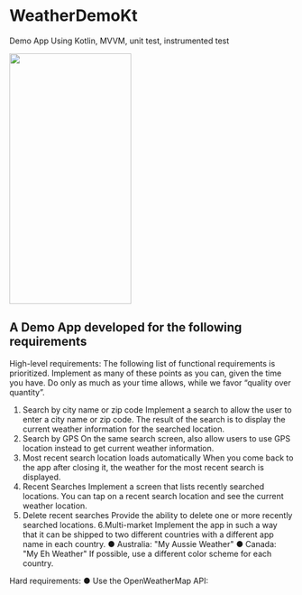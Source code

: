 # WeatherDemoKt
Demo App Using Kotlin, MVVM, unit test, instrumented test


<img src="https://github.com/HCL-HO/WeatherDemoKt/blob/main/demo.gif" width="216" height="444" />

## A Demo App developed for the following requirements

High-level requirements:
The following list of functional requirements is prioritized. Implement as many of these points
as you can, given the time you have. Do only as much as your time allows, while we favor
“quality over quantity”.
1. Search by city name or zip code
Implement a search to allow the user to enter a city name or zip code. The result of the
search is to display the current weather information for the searched location.
2. Search by GPS
On the same search screen, also allow users to use GPS location instead to get
current weather information.
3. Most recent search location loads automatically
When you come back to the app after closing it, the weather for the most recent search
is displayed.
4. Recent Searches
Implement a screen that lists recently searched locations. You can tap on a recent
search location and see the current weather location.
5. Delete recent searches
Provide the ability to delete one or more recently searched locations.
6.Multi-market
Implement the app in such a way that it can be shipped to two different countries with a
different app name in each country.
● Australia: "My Aussie Weather"
● Canada: "My Eh Weather"
If possible, use a different color scheme for each country.

Hard requirements:
● Use the OpenWeatherMap API:
